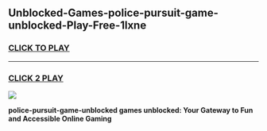 
## Unblocked-Games-police-pursuit-game-unblocked-Play-Free-1lxne
<h3>
<a href="https://premium76.site?title=police-pursuit-game-unblocked&ref=17A">CLICK TO PLAY</a></h3>
<hr>

<h3>
<a href="https://premium76.site?title=police-pursuit-game-unblocked&ref=17A">CLICK 2 PLAY</a>
  
</h3>

<a href="https://premium76.site?title=police-pursuit-game-unblocked&ref=17A"><img src="https://clearcache.store/games.png"></a>


**police-pursuit-game-unblocked games unblocked: Your Gateway to Fun and Accessible Online Gaming**
